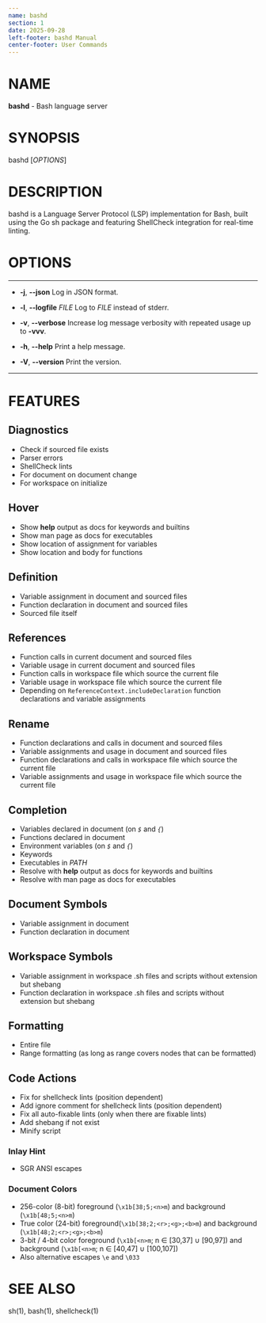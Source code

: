 ```yaml
---
name: bashd
section: 1
date: 2025-09-28
left-footer: bashd Manual
center-footer: User Commands
---
```


# NAME

**bashd** - Bash language server

# SYNOPSIS

bashd [_OPTIONS_]

# DESCRIPTION

bashd is a Language Server Protocol (LSP) implementation for Bash, built using
the Go sh package and featuring ShellCheck integration for real-time linting.

# OPTIONS

---

- **-j**, **--json**
  Log in JSON format.

- **-l**, **--logfile** _FILE_
  Log to _FILE_ instead of stderr.

- **-v**, **--verbose**
  Increase log message verbosity with repeated usage up to **-vvv**.

- **-h**, **--help**
  Print a help message.

- **-V**, **--version**
  Print the version.

---

# FEATURES

## Diagnostics

- Check if sourced file exists
- Parser errors
- ShellCheck lints
- For document on document change
- For workspace on initialize

## Hover

- Show **help** output as docs for keywords and builtins
- Show man page as docs for executables
- Show location of assignment for variables
- Show location and body for functions

## Definition

- Variable assignment in document and sourced files
- Function declaration in document and sourced files
- Sourced file itself

## References

- Function calls in current document and sourced files
- Variable usage in current document and sourced files
- Function calls in workspace file which source the current file
- Variable usage in workspace file which source the current file
- Depending on `ReferenceContext.includeDeclaration` function declarations and
  variable assignments

## Rename

- Function declarations and calls in document and sourced files
- Variable assignments and usage in document and sourced files
- Function declarations and calls in workspace file which source the current
  file
- Variable assignments and usage in workspace file which source the current file

## Completion

- Variables declared in document (on _`$`_ and _`{`_)
- Functions declared in document
- Environment variables (on _`$`_ and _`{`_)
- Keywords
- Executables in _PATH_
- Resolve with **help** output as docs for keywords and builtins
- Resolve with man page as docs for executables

## Document Symbols

- Variable assignment in document
- Function declaration in document

## Workspace Symbols

- Variable assignment in workspace .sh files and scripts without extension but
  shebang
- Function declaration in workspace .sh files and scripts without extension but
  shebang

## Formatting

- Entire file
- Range formatting (as long as range covers nodes that can be formatted)

## Code Actions

- Fix for shellcheck lints (position dependent)
- Add ignore comment for shellcheck lints (position dependent)
- Fix all auto-fixable lints (only when there are fixable lints)
- Add shebang if not exist
- Minify script

### Inlay Hint

- SGR ANSI escapes

### Document Colors

- 256-color (8-bit) foreground (`\x1b[38;5;<n>m`) and background
  (`\x1b[48;5;<n>m`)
- True color (24-bit) foreground(`\x1b[38;2;<r>;<g>;<b>m`) and background
  (`\x1b[48;2;<r>;<g>;<b>m`)
- 3-bit / 4-bit color foreground (`\x1b[<n>m`; n ∈ [30,37] ∪ [90,97]) and
  background (`\x1b[<n>m`; n ∈ [40,47] ∪ [100,107])
- Also alternative escapes `\e` and `\033`

# SEE ALSO

sh(1), bash(1), shellcheck(1)

